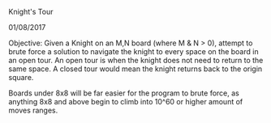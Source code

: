 Knight's Tour

01/08/2017

Objective: Given a Knight on an M,N board (where M & N > 0), attempt to brute force a solution to navigate the knight to every space on the board in an open tour. An open tour is when the knight does not need to return to the same space. A closed tour would mean the knight returns back to the origin square.

Boards under 8x8 will be far easier for the program to brute force, as anything 8x8 and above begin to climb into 10^60 or higher amount of moves ranges.